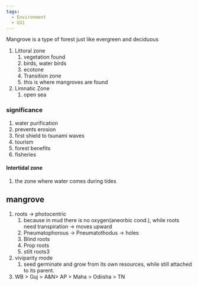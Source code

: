 ```yaml
---
tags:
  - Environment
  - GS1
---
```

Mangrove is a type of forest just like evergreen and deciduous

1. Littoral zone
	1. vegetation found
	2. birds, water birds
	3. ecotone
	4. Transition zone
	5. this is where mangroves are found
2. Limnatic Zone
	1. open sea
### significance
1. water purification
2. prevents erosion
3. first shield to tsunami waves
4. tourism
5. forest benefits
6. fisheries
#### Intertidal zone
1. the zone where water comes during tides

## mangrove 
1. roots -> photocentric
	1. because in mud there is no oxygen(aneorbic cond.), while roots need transpiration -> moves upward
	2. Pneumatophorous -> Pneumatothodus -> holes
	3. Blind roots
	4. Prop roots
	5. stilt roots3
2. viviparity mode
	1. seed germinate and grow from its own resources, while still attached to its parent.
3. WB > Guj > A&N> AP > Maha > Odiisha > TN